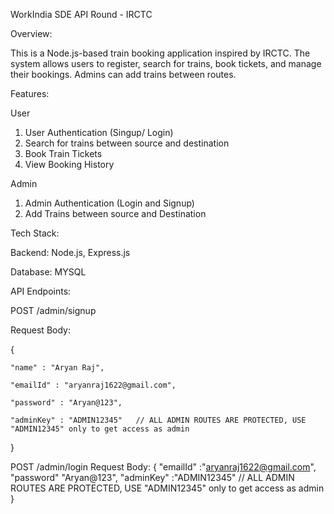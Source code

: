WorkIndia SDE API Round - IRCTC

Overview:

This is a Node.js-based train booking application inspired by IRCTC. The system allows users to register, search for trains, book tickets, and manage their bookings. Admins can add trains between routes.

Features:

User

1. User Authentication (Singup/ Login)
2. Search for trains between source and destination
3. Book Train Tickets
4. View Booking History

Admin

1. Admin Authentication (Login and Signup)
2. Add Trains between source and Destination

Tech Stack:

Backend: Node.js, Express.js

Database: MYSQL

API Endpoints:

POST /admin/signup

Request Body:

{

    "name" : "Aryan Raj",

    "emailId" : "aryanraj1622@gmail.com",

    "password" : "Aryan@123",

    "adminKey" : "ADMIN12345"   // ALL ADMIN ROUTES ARE PROTECTED, USE "ADMIN12345" only to get access as admin
    
}


POST /admin/login
Request Body:
{
    "emailId" :"aryanraj1622@gmail.com",
    "password" "Aryan@123",
    "adminKey" :"ADMIN12345"  // ALL ADMIN ROUTES ARE PROTECTED, USE "ADMIN12345" only to get access as admin
}





